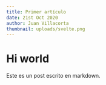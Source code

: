 ```yaml
---
title: Primer artículo
date: 21st Oct 2020
author: Juan Villacorta
thumbnail: uploads/svelte.png
---
```

# Hi world
Este es un post escrito en markdown.